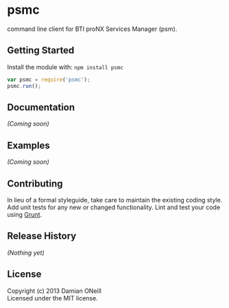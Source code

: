 # psmc

command line client for BTI proNX Services Manager (psm).

## Getting Started
Install the module with: `npm install psmc`

```javascript
var psmc = require('psmc');
psmc.run(); 
```

## Documentation
_(Coming soon)_

## Examples
_(Coming soon)_

## Contributing
In lieu of a formal styleguide, take care to maintain the existing coding style. Add unit tests for any new or changed functionality. Lint and test your code using [Grunt](http://gruntjs.com/).

## Release History
_(Nothing yet)_

## License
Copyright (c) 2013 Damian ONeill  
Licensed under the MIT license.
